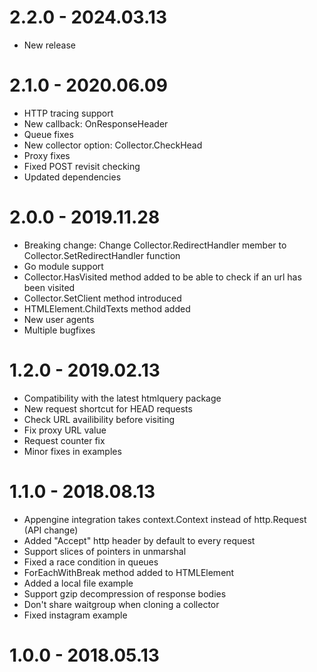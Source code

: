 # 2.2.0 - 2024.03.13

- New release

# 2.1.0 - 2020.06.09

 - HTTP tracing support
 - New callback: OnResponseHeader
 - Queue fixes
 - New collector option: Collector.CheckHead
 - Proxy fixes
 - Fixed POST revisit checking
 - Updated dependencies

# 2.0.0 - 2019.11.28

 - Breaking change: Change Collector.RedirectHandler member to Collector.SetRedirectHandler function
 - Go module support
 - Collector.HasVisited method added to be able to check if an url has been visited
 - Collector.SetClient method introduced
 - HTMLElement.ChildTexts method added
 - New user agents
 - Multiple bugfixes

# 1.2.0 - 2019.02.13

 - Compatibility with the latest htmlquery package
 - New request shortcut for HEAD requests
 - Check URL availibility before visiting
 - Fix proxy URL value
 - Request counter fix
 - Minor fixes in examples

# 1.1.0 - 2018.08.13

 - Appengine integration takes context.Context instead of http.Request (API change)
 - Added "Accept" http header by default to every request
 - Support slices of pointers in unmarshal
 - Fixed a race condition in queues
 - ForEachWithBreak method added to HTMLElement
 - Added a local file example
 - Support gzip decompression of response bodies
 - Don't share waitgroup when cloning a collector
 - Fixed instagram example


# 1.0.0 - 2018.05.13
